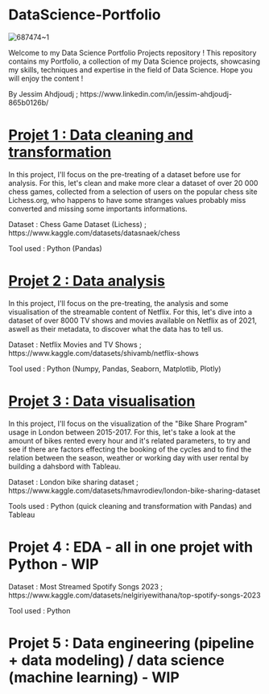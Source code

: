 # DataScience-Portfolio

![687474~1](https://github.com/JessAhdj/DataScience-Portfolio/assets/128965546/f6af4023-aa6f-4257-80e5-9b4faa79a150)

Welcome to my Data Science Portfolio Projects repository ! This repository contains my Portfolio, a collection of my Data Science projects, showcasing my skills, techniques and expertise in the field of Data Science. Hope you will enjoy the content !
<p> By Jessim Ahdjoudj ; https://www.linkedin.com/in/jessim-ahdjoudj-865b0126b/ </p>

# [Projet 1 : Data cleaning and transformation](https://github.com/JessAhdj/DataScience-Portfolio/tree/main/Projet%201)
<p> In this project, I'll focus on the pre-treating of a dataset before use for analysis. For this, let's clean and make more clear a dataset of over 20 000 chess games, collected from a selection of users on the popular chess site Lichess.org, who happens to have some stranges values probably miss converted and missing some importants informations. </p>
<p> Dataset : Chess Game Dataset (Lichess) ; https://www.kaggle.com/datasets/datasnaek/chess </p>
<p> Tool used : Python (Pandas) </p>

# [Projet 2 : Data analysis](https://github.com/JessAhdj/DataScience-Portfolio/tree/main/Projet%202)
<p> In this project, I'll focus on the pre-treating, the analysis and some visualisation of the streamable content of Netflix. For this, let's dive into a dataset of over 8000 TV shows and movies available on Netflix as of 2021, aswell as their metadata, to discover what the data has to tell us. </p>
<p> Dataset : Netflix Movies and TV Shows ; https://www.kaggle.com/datasets/shivamb/netflix-shows </p>
<p> Tool used : Python (Numpy, Pandas, Seaborn, Matplotlib, Plotly) </p>

# [Projet 3 : Data visualisation](https://github.com/JessAhdj/DataScience-Portfolio/tree/main/Projet%203)
<p> In this project, I'll focus on the visualization of the "Bike Share Program" usage in London between 2015-2017. For this, let's take a look at the amount of bikes rented every hour and it's related parameters, to try and see if there are factors effecting the booking of the cycles and to find the relation between the season, weather or working day with user rental by building a dahsbord with Tableau. </p>
<p> Dataset : London bike sharing dataset ; https://www.kaggle.com/datasets/hmavrodiev/london-bike-sharing-dataset </p>
<p> Tools used : Python (quick cleaning and transformation with Pandas) and Tableau </p>

# Projet 4 : EDA - all in one projet with Python - WIP
<p> Dataset : Most Streamed Spotify Songs 2023 ; https://www.kaggle.com/datasets/nelgiriyewithana/top-spotify-songs-2023 </p>
<p> Tool used : Python </p>

# Projet 5 : Data engineering (pipeline + data modeling) / data science (machine learning) - WIP
